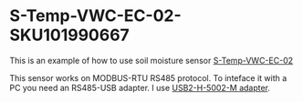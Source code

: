 # S-Temp-VWC-EC-02-SKU101990667

This is an example of how to use soil moisture sensor [S-Temp-VWC-EC-02](https://solution.seeedstudio.com/product/industrial-soil-moisture-temperature-ec-sensor-modbus-rtu-rs485-s-soil-mtec-02a/)

This sensor works on MODBUS-RTU RS485 protocol.
To inteface it with a PC you need an RS485-USB adapter. I use [USB2-H-5002-M adapter](https://ro.mouser.com/ProductDetail/Connective-Peripherals/USB2-H-5002-M?qs=3ndysOCld3dM1CbaZGsvng%3D%3D).
